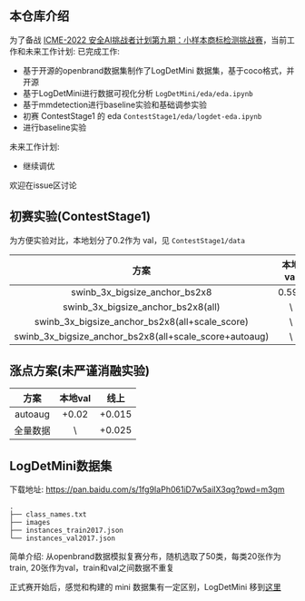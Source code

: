 ## 本仓库介绍
为了备战 [ICME-2022 安全AI挑战者计划第九期：小样本商标检测挑战赛](https://tianchi.aliyun.com/competition/entrance/531948/introduction)，当前工作和未来工作计划:
已完成工作:

* 基于开源的openbrand数据集制作了LogDetMini 数据集，基于coco格式，并开源
* 基于LogDetMini进行数据可视化分析 `LogDetMini/eda/eda.ipynb`
* 基于mmdetection进行baseline实验和基础调参实验
* 初赛 ContestStage1 的 eda `ContestStage1/eda/logdet-eda.ipynb`
* 进行baseline实验 

未来工作计划:
* 继续调优

欢迎在issue区讨论

## 初赛实验(ContestStage1)

为方便实验对比，本地划分了0.2作为 val，见 `ContestStage1/data`

|         方案         |  本地val  |  线上  | Training time/h |
| :------------------: | :---: | :-------------: | :-------------: |
|         swinb_3x_bigsize_anchor_bs2x8         | 0.591 | 0.5114 |       1.5      |
|         swinb_3x_bigsize_anchor_bs2x8(all)         | \ | 0.54 |       \      |
|         swinb_3x_bigsize_anchor_bs2x8(all+scale_score)         | \ | 0.58 |       \      |
|         swinb_3x_bigsize_anchor_bs2x8(all+scale_score+autoaug)         | \ | 0.60 |       \      |

## 涨点方案(未严谨消融实验)

|         方案         |  本地val  |  线上  |
| :------------------: | :---: | :-------------: | 
| autoaug | +0.02| +0.015|
| 全量数据 | \ | +0.025| 


## LogDetMini数据集
下载地址: https://pan.baidu.com/s/1fg9IaPh061iD7w5aiIX3qg?pwd=m3gm
```
.
├── class_names.txt
├── images
├── instances_train2017.json
└── instances_val2017.json

```
简单介绍: 从openbrand数据模拟复赛分布，随机选取了50类，每类20张作为train, 20张作为val，train和val之间数据不重复

正式赛开始后，感觉和构建的 mini 数据集有一定区别，LogDetMini 移到[这里](https://github.com/CarryHJR/LogDet/tree/master/LogDetMini)

<!-- ![](https://tva1.sinaimg.cn/large/e6c9d24egy1h0td1awfjyj20u00ur0yy.jpg) -->

